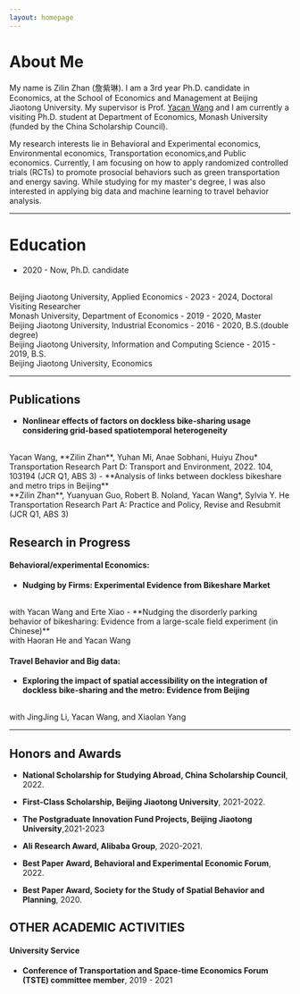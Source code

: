 ```yaml
---
layout: homepage
---
```


# About Me

My name is Zilin Zhan (詹紫琳). I am a 3rd year Ph.D. candidate in Economics, at the School of Economics and Management at Beijing Jiaotong University. My supervisor is Prof. [Yacan Wang](http://sem.bjtu.edu.cn/show-594-83.html) and I am currently a visiting Ph.D. student at Department of Economics, Monash University (funded by the China Scholarship Council).


My research interests lie in Behavioral and Experimental economics, Environmental economics, Transportation economics,and Public economics. Currently, I am focusing on how to apply randomized controlled trials (RCTs) to promote prosocial behaviors such as green transportation and energy saving. While studying for my master's degree, I was also interested in applying big data and machine learning to travel behavior analysis. 

***

# Education
- 2020 - Now, Ph.D. candidate
<br>
Beijing Jiaotong University, Applied Economics
- 2023 - 2024, Doctoral Visiting Researcher
<br>
Monash University, Department of Economics
- 2019 - 2020, Master
<br>
Beijing Jiaotong University, Industrial Economics
- 2016 - 2020, B.S.(double degree)
<br>
Beijing Jiaotong University, Information and Computing Science
- 2015 - 2019, B.S. 
<br>
Beijing Jiaotong University, Economics

***

<script type="text/javascript">document.write(unescape("%3Cspan id='cnzz_stat_icon_1279691496'%3E%3C/span%3E%3Cscript src='https://s9.cnzz.com/z_stat.php%3Fid%3D1279691496%26show%3Dpic' type='text/javascript'%3E%3C/script%3E"));</script>


## Publications
- **Nonlinear effects of factors on dockless bike-sharing usage considering grid-based spatiotemporal heterogeneity**
<br>
Yacan Wang, **Zilin Zhan**, Yuhan Mi, Anae Sobhani, Huiyu Zhou*
<br>
Transportation Research Part D: Transport and Environment, 2022. 104, 103194 (JCR Q1, ABS 3)
- **Analysis of links between dockless bikeshare and metro trips in Beijing**
<br>
**Zilin Zhan**, Yuanyuan Guo, Robert B. Noland, Yacan Wang*, Sylvia Y. He
<br>
Transportation Research Part A: Practice and Policy, Revise and Resubmit (JCR Q1, ABS 3)

## Research in Progress
#### Behavioral/experimental Economics:
- **Nudging by Firms: Experimental Evidence from Bikeshare Market**
<br>
with Yacan Wang and Erte Xiao
- **Nudging the disorderly parking behavior of bikesharing: Evidence from a large-scale field experiment (in Chinese)**
<br>
with Haoran He and Yacan Wang

#### Travel Behavior and Big data:
- **Exploring the impact of spatial accessibility on the integration of dockless bike-sharing and the metro: Evidence from Beijing**
<br>
with JingJing Li, Yacan Wang, and Xiaolan Yang


***

## Honors and Awards
- **National Scholarship for Studying Abroad, China Scholarship Council**, 2022.
- **First-Class Scholarship, Beijing Jiaotong University**, 2021-2022.
- **The Postgraduate Innovation Fund Projects, Beijing Jiaotong University**,2021-2023 
- **Ali Research Award, Alibaba Group**, 2020-2021.

- **Best Paper Award, Behavioral and Experimental Economic Forum**, 2022.
- **Best Paper Award, Society for the Study of Spatial Behavior and Planning**, 2020.

## OTHER ACADEMIC ACTIVITIES
#### University Service
- **Conference of Transportation and Space-time Economics Forum (TSTE) committee member**, 2019 - 2021


